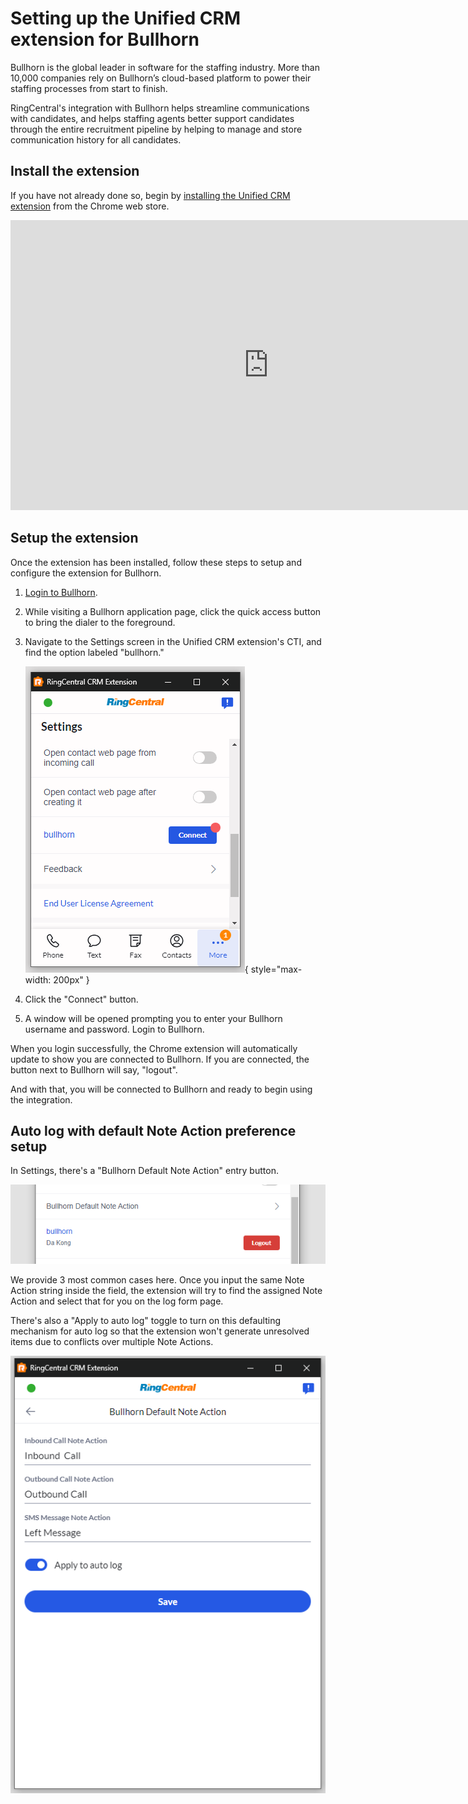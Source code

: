 # Setting up the Unified CRM extension for Bullhorn

Bullhorn is the global leader in software for the staffing industry. More than 10,000 companies rely on Bullhorn’s cloud-based platform to power their staffing processes from start to finish. 

RingCentral's integration with Bullhorn helps streamline communications with candidates, and helps staffing agents better support candidates through the entire recruitment pipeline by helping to manage and store communication history for all candidates. 

## Install the extension

If you have not already done so, begin by [installing the Unified CRM extension](./getting-started.md) from the Chrome web store. 

<iframe width="825" height="464" src="https://www.youtube.com/embed/afbdQD0y4Yo?si=UKcBw2BP4pj2adNc" title="Unified CRM extension for Bullhorn - quick start" frameborder="0" allow="accelerometer; autoplay; clipboard-write; encrypted-media; gyroscope; picture-in-picture; web-share" allowfullscreen></iframe>

## Setup the extension

Once the extension has been installed, follow these steps to setup and configure the extension for Bullhorn. 

1. [Login to Bullhorn](https://www.bullhornstaffing.com/).

2. While visiting a Bullhorn application page, click the quick access button to bring the dialer to the foreground. 

3. Navigate to the Settings screen in the Unified CRM extension's CTI, and find the option labeled "bullhorn."

    ![Connect to Bullhorn](img/bullhorn-connect.png){ style="max-width: 200px" }

4. Click the "Connect" button. 

5. A window will be opened prompting you to enter your Bullhorn username and password. Login to Bullhorn. 

When you login successfully, the Chrome extension will automatically update to show you are connected to Bullhorn. If you are connected, the button next to Bullhorn will say, "logout".

And with that, you will be connected to Bullhorn and ready to begin using the integration. 

## Auto log with default Note Action preference setup

In Settings, there's a "Bullhorn Default Note Action" entry button.

![Bullhorn default Note Action](img/bullhorn-default-note-action-entry.png)

We provide 3 most common cases here. Once you input the same Note Action string inside the field, the extension will try to find the assigned Note Action and select that for you on the log form page.

There's also a "Apply to auto log" toggle to turn on this defaulting mechanism for auto log so that the extension won't generate unresolved items due to conflicts over multiple Note Actions. 

![Bullhorn default Note Action page](img/bullhorn-default-note-action-page.png)
